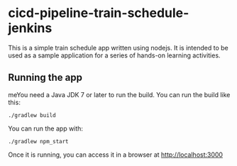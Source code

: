 # cicd-pipeline-train-schedule-jenkins

This is a simple train schedule app written using nodejs. It is intended to be used as a sample application for a series of hands-on learning activities.

## Running the app

meYou need a Java JDK 7 or later to run the build. You can run the build like this:

    ./gradlew build

    

You can run the app with:

    ./gradlew npm_start

Once it is running, you can access it in a browser at [http://localhost:3000](http://localhost:3000)


